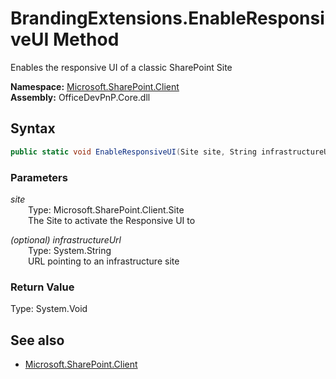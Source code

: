 # BrandingExtensions.EnableResponsiveUI Method  
Enables the responsive UI of a classic SharePoint Site  

**Namespace:** [Microsoft.SharePoint.Client](Microsoft.SharePoint.Client.md)  
**Assembly:** OfficeDevPnP.Core.dll  
## Syntax
```C#
public static void EnableResponsiveUI(Site site, String infrastructureUrl)
```
### Parameters
*site*  
&emsp;&emsp;Type: Microsoft.SharePoint.Client.Site  
&emsp;&emsp;The Site to activate the Responsive UI to  
  
*(optional) infrastructureUrl*  
&emsp;&emsp;Type: System.String  
&emsp;&emsp;URL pointing to an infrastructure site  
  
### Return Value
Type: System.Void  

## See also
- [Microsoft.SharePoint.Client](Microsoft.SharePoint.Client.md)
